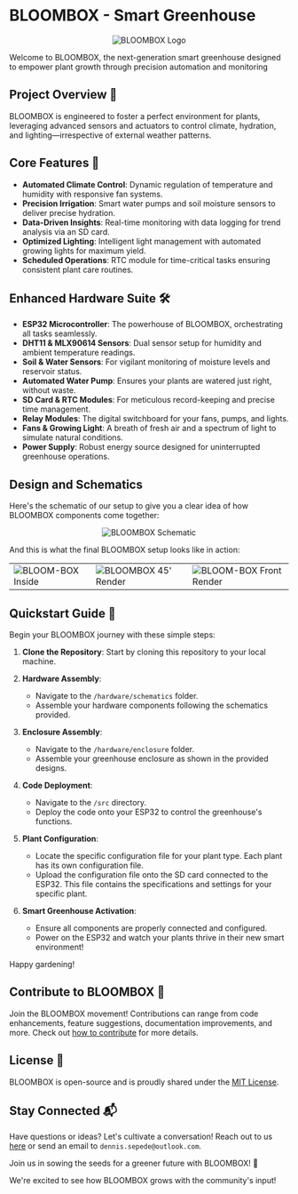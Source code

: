 # BLOOMBOX - Smart Greenhouse

<p align="center">
  <img src="https://github.com/Den-Sec/BLOOMBOX-Smart-Greenhouse/assets/156823722/289e457c-592f-4e86-87cc-6aa00146be92" alt="BLOOMBOX Logo">
</p>

Welcome to BLOOMBOX, the next-generation smart greenhouse designed to empower plant growth through precision automation and monitoring

## Project Overview 🌱

BLOOMBOX is engineered to foster a perfect environment for plants, leveraging advanced sensors and actuators to control climate, hydration, and lighting—irrespective of external weather patterns.

## Core Features 🌟

- **Automated Climate Control**: Dynamic regulation of temperature and humidity with responsive fan systems.
- **Precision Irrigation**: Smart water pumps and soil moisture sensors to deliver precise hydration.
- **Data-Driven Insights**: Real-time monitoring with data logging for trend analysis via an SD card.
- **Optimized Lighting**: Intelligent light management with automated growing lights for maximum yield.
- **Scheduled Operations**: RTC module for time-critical tasks ensuring consistent plant care routines.

## Enhanced Hardware Suite 🛠️

- **ESP32 Microcontroller**: The powerhouse of BLOOMBOX, orchestrating all tasks seamlessly.
- **DHT11 & MLX90614 Sensors**: Dual sensor setup for humidity and ambient temperature readings.
- **Soil & Water Sensors**: For vigilant monitoring of moisture levels and reservoir status.
- **Automated Water Pump**: Ensures your plants are watered just right, without waste.
- **SD Card & RTC Modules**: For meticulous record-keeping and precise time management.
- **Relay Modules**: The digital switchboard for your fans, pumps, and lights.
- **Fans & Growing Light**: A breath of fresh air and a spectrum of light to simulate natural conditions.
- **Power Supply**: Robust energy source designed for uninterrupted greenhouse operations.

## Design and Schematics

Here's the schematic of our setup to give you a clear idea of how BLOOMBOX components come together:

<p align="center">
  <img src="https://github.com/Den-Sec/BLOOMBOX-Smart-Greenhouse/hardware/schematics/Schematics BLOOMBOX.png" alt="BLOOMBOX Schematic">
</p>

And this is what the final BLOOMBOX setup looks like in action:

<p align="center">
  <table>
    <tr>
      <td>
        <img src="https://github.com/Den-Sec/BLOOMBOX-Smart-Greenhouse/assets/156823722/366a92b9-4b57-436d-816b-2e192ecfaabe" alt="BLOOM-BOX Inside">
      </td>
      <td>
        <img src="https://github.com/Den-Sec/BLOOMBOX-Smart-Greenhouse/assets/156823722/ea4bae00-6bef-4f3c-84bf-0db95853c702" alt="BLOOMBOX 45' Render">
      </td>
      <td>
        <img src="https://github.com/Den-Sec/BLOOMBOX-Smart-Greenhouse/assets/156823722/e7ffea42-e1b6-4e57-9faa-30051d715a65" alt="BLOOM-BOX Front Render">
      </td>
    </tr>
  </table>
</p>

## Quickstart Guide 🚀

Begin your BLOOMBOX journey with these simple steps:

1. **Clone the Repository**: Start by cloning this repository to your local machine.

2. **Hardware Assembly**:
   - Navigate to the `/hardware/schematics` folder.
   - Assemble your hardware components following the schematics provided.

3. **Enclosure Assembly**:
   - Navigate to the `/hardware/enclosure` folder.
   - Assemble your greenhouse enclosure as shown in the provided designs.

4. **Code Deployment**:
   - Navigate to the `/src` directory.
   - Deploy the code onto your ESP32 to control the greenhouse's functions.

5. **Plant Configuration**:
   - Locate the specific configuration file for your plant type. Each plant has its own configuration file.
   - Upload the configuration file onto the SD card connected to the ESP32. This file contains the specifications and settings for your specific plant.

6. **Smart Greenhouse Activation**:
   - Ensure all components are properly connected and configured.
   - Power on the ESP32 and watch your plants thrive in their new smart environment!

Happy gardening!

## Contribute to BLOOMBOX 🤝

Join the BLOOMBOX movement! Contributions can range from code enhancements, feature suggestions, documentation improvements, and more. Check out [how to contribute](CONTRIBUTING.md) for more details.

## License 📄

BLOOMBOX is open-source and is proudly shared under the [MIT License](LICENSE).

## Stay Connected 📬

Have questions or ideas? Let's cultivate a conversation! Reach out to us [here](https://github.com/Den-Sec/BLOOMBOX-Smart-Greenhouse/issues) or send an email to `dennis.sepede@outlook.com`.

Join us in sowing the seeds for a greener future with BLOOMBOX! 🌼


We're excited to see how BLOOMBOX grows with the community's input!

